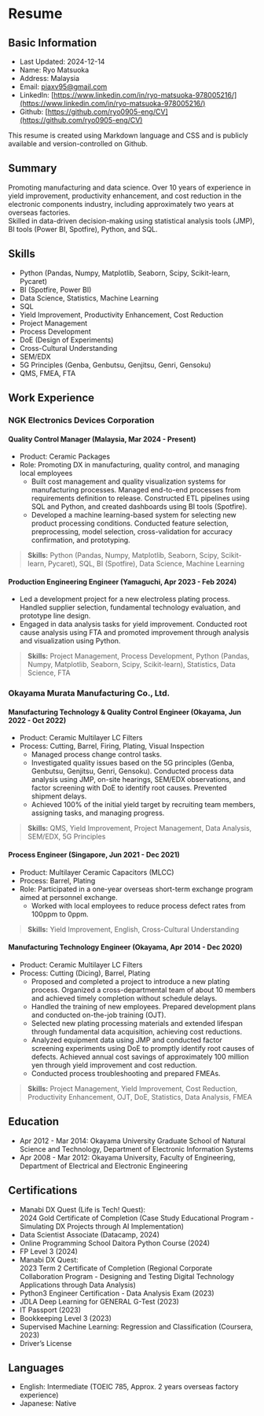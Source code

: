 # Resume

## Basic Information

- Last Updated: 2024-12-14
- Name: Ryo Matsuoka
- Address: Malaysia
- Email: piaxv95@gmail.com
- LinkedIn: [https://www.linkedin.com/in/ryo-matsuoka-978005216/](https://www.linkedin.com/in/ryo-matsuoka-978005216/)
- Github: [https://github.com/ryo0905-eng/CV](https://github.com/ryo0905-eng/CV)

This resume is created using Markdown language and CSS and is publicly available and version-controlled on Github.

## Summary

Promoting manufacturing and data science. Over 10 years of experience in yield improvement, productivity enhancement, and cost reduction in the electronic components industry, including approximately two years at overseas factories.  
Skilled in data-driven decision-making using statistical analysis tools (JMP), BI tools (Power BI, Spotfire), Python, and SQL.

## Skills

- Python (Pandas, Numpy, Matplotlib, Seaborn, Scipy, Scikit-learn, Pycaret)
- BI (Spotfire, Power BI)
- Data Science, Statistics, Machine Learning
- SQL
- Yield Improvement, Productivity Enhancement, Cost Reduction
- Project Management
- Process Development
- DoE (Design of Experiments)
- Cross-Cultural Understanding
- SEM/EDX
- 5G Principles (Genba, Genbutsu, Genjitsu, Genri, Gensoku)
- QMS, FMEA, FTA

<div style="page-break-before:always"></div>

## Work Experience

### NGK Electronics Devices Corporation

#### Quality Control Manager (Malaysia, Mar 2024 - Present)

- Product: Ceramic Packages
- Role: Promoting DX in manufacturing, quality control, and managing local employees
  - Built cost management and quality visualization systems for manufacturing processes. Managed end-to-end processes from requirements definition to release. Constructed ETL pipelines using SQL and Python, and created dashboards using BI tools (Spotfire).
  - Developed a machine learning-based system for selecting new product processing conditions. Conducted feature selection, preprocessing, model selection, cross-validation for accuracy confirmation, and prototyping.

> **Skills:** Python (Pandas, Numpy, Matplotlib, Seaborn, Scipy, Scikit-learn, Pycaret), SQL, BI (Spotfire), Data Science, Machine Learning

#### Production Engineering Engineer (Yamaguchi, Apr 2023 - Feb 2024)

- Led a development project for a new electroless plating process. Handled supplier selection, fundamental technology evaluation, and prototype line design.
- Engaged in data analysis tasks for yield improvement. Conducted root cause analysis using FTA and promoted improvement through analysis and visualization using Python.

> **Skills:** Project Management, Process Development, Python (Pandas, Numpy, Matplotlib, Seaborn, Scipy, Scikit-learn), Statistics, Data Science, FTA

<div style="page-break-before:always"></div>

### Okayama Murata Manufacturing Co., Ltd.

#### Manufacturing Technology & Quality Control Engineer (Okayama, Jun 2022 - Oct 2022)

- Product: Ceramic Multilayer LC Filters
- Process: Cutting, Barrel, Firing, Plating, Visual Inspection
  - Managed process change control tasks.
  - Investigated quality issues based on the 5G principles (Genba, Genbutsu, Genjitsu, Genri, Gensoku). Conducted process data analysis using JMP, on-site hearings, SEM/EDX observations, and factor screening with DoE to identify root causes. Prevented shipment delays.
  - Achieved 100% of the initial yield target by recruiting team members, assigning tasks, and managing progress.

> **Skills:** QMS, Yield Improvement, Project Management, Data Analysis, SEM/EDX, 5G Principles

#### Process Engineer (Singapore, Jun 2021 - Dec 2021)

- Product: Multilayer Ceramic Capacitors (MLCC)
- Process: Barrel, Plating
- Role: Participated in a one-year overseas short-term exchange program aimed at personnel exchange.
  - Worked with local employees to reduce process defect rates from 100ppm to 0ppm.

> **Skills:** Yield Improvement, English, Cross-Cultural Understanding

#### Manufacturing Technology Engineer (Okayama, Apr 2014 - Dec 2020)

- Product: Ceramic Multilayer LC Filters
- Process: Cutting (Dicing), Barrel, Plating
  - Proposed and completed a project to introduce a new plating process. Organized a cross-departmental team of about 10 members and achieved timely completion without schedule delays.
  - Handled the training of new employees. Prepared development plans and conducted on-the-job training (OJT).
  - Selected new plating processing materials and extended lifespan through fundamental data acquisition, achieving cost reductions.
  - Analyzed equipment data using JMP and conducted factor screening experiments using DoE to promptly identify root causes of defects. Achieved annual cost savings of approximately 100 million yen through yield improvement and cost reduction.
  - Conducted process troubleshooting and prepared FMEAs.

> **Skills:** Project Management, Yield Improvement, Cost Reduction, Productivity Enhancement, OJT, DoE, Statistics, Data Analysis, FMEA

<div style="page-break-before:always"></div>

## Education

- Apr 2012 - Mar 2014: Okayama University Graduate School of Natural Science and Technology, Department of Electronic Information Systems
- Apr 2008 - Mar 2012: Okayama University, Faculty of Engineering, Department of Electrical and Electronic Engineering

## Certifications

- Manabi DX Quest (Life is Tech! Quest):  
  2024 Gold Certificate of Completion (Case Study Educational Program - Simulating DX Projects through AI Implementation)
- Data Scientist Associate (Datacamp, 2024)
- Online Programming School Daitora Python Course (2024)
- FP Level 3 (2024)
- Manabi DX Quest:  
  2023 Term 2 Certificate of Completion (Regional Corporate Collaboration Program - Designing and Testing Digital Technology Applications through Data Analysis)
- Python3 Engineer Certification - Data Analysis Exam (2023)
- JDLA Deep Learning for GENERAL G-Test (2023)
- IT Passport (2023)
- Bookkeeping Level 3 (2023)
- Supervised Machine Learning: Regression and Classification (Coursera, 2023)
- Driver’s License

## Languages

- English: Intermediate (TOEIC 785, Approx. 2 years overseas factory experience)
- Japanese: Native
